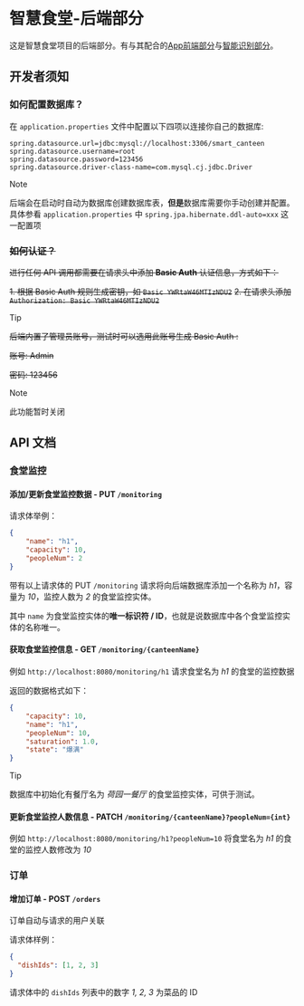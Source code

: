 # 智慧食堂-后端部分

这是智慧食堂项目的后端部分。有与其配合的[App前端部分](https://github.com/AlearXS/SmartCanteenApp)与[智能识别部分](https://github.com/AlearXS/SmartCanteenDetection)。

## 开发者须知

### 如何配置数据库？

在 `application.properties` 文件中配置以下四项以连接你自己的数据库:

```properties
spring.datasource.url=jdbc:mysql://localhost:3306/smart_canteen
spring.datasource.username=root
spring.datasource.password=123456
spring.datasource.driver-class-name=com.mysql.cj.jdbc.Driver
```

> [!NOTE]
> 后端会在启动时自动为数据库创建数据库表，**但是**数据库需要你手动创建并配置。具体参看 `application.properties` 中 `spring.jpa.hibernate.ddl-auto=xxx` 这一配置项

### ~~如何认证？~~

~~进行任何 API 调用都需要在请求头中添加 **Basic Auth** 认证信息，方式如下：~~

~~1. 根据 Basic Auth 规则生成密钥，如 `Basic YWRtaW46MTIzNDU2`~~
~~2. 在请求头添加 `Authorization: Basic YWRtaW46MTIzNDU2`~~

> [!TIP]
> ~~后端内置了管理员账号，测试时可以选用此账号生成 Basic Auth :~~
> 
> ~~账号: Admin~~
> 
> ~~密码: 123456~~

> [!NOTE]
> 此功能暂时关闭

## API 文档

### 食堂监控

#### 添加/更新食堂监控数据 - PUT `/monitoring` 

请求体举例：

```json
{
    "name": "h1",
    "capacity": 10,
    "peopleNum": 2
}
```

带有以上请求体的 PUT `/monitoring` 请求将向后端数据库添加一个名称为 *h1*，容量为 *10*，监控人数为 *2* 的食堂监控实体。

其中 `name` 为食堂监控实体的**唯一标识符 / ID**，也就是说数据库中各个食堂监控实体的名称唯一。

#### 获取食堂监控信息 - GET `/monitoring/{canteenName}` 

例如 `http://localhost:8080/monitoring/h1` 请求食堂名为 *h1* 的食堂的监控数据

返回的数据格式如下：

```json
{
    "capacity": 10,
    "name": "h1",
    "peopleNum": 10,
    "saturation": 1.0,
    "state": "爆满"
}
```

> [!TIP]
> 数据库中初始化有餐厅名为 *荷园一餐厅* 的食堂监控实体，可供于测试。

#### 更新食堂监控人数信息 - PATCH `/monitoring/{canteenName}?peopleNum={int}`

例如 `http://localhost:8080/monitoring/h1?peopleNum=10` 将食堂名为 *h1* 的食堂的监控人数修改为 *10*

### 订单

#### 增加订单 - POST `/orders`

订单自动与请求的用户关联

请求体样例：

```json
{
  "dishIds": [1, 2, 3]
}
```

请求体中的 `dishIds` 列表中的数字 *1, 2, 3* 为菜品的 ID




